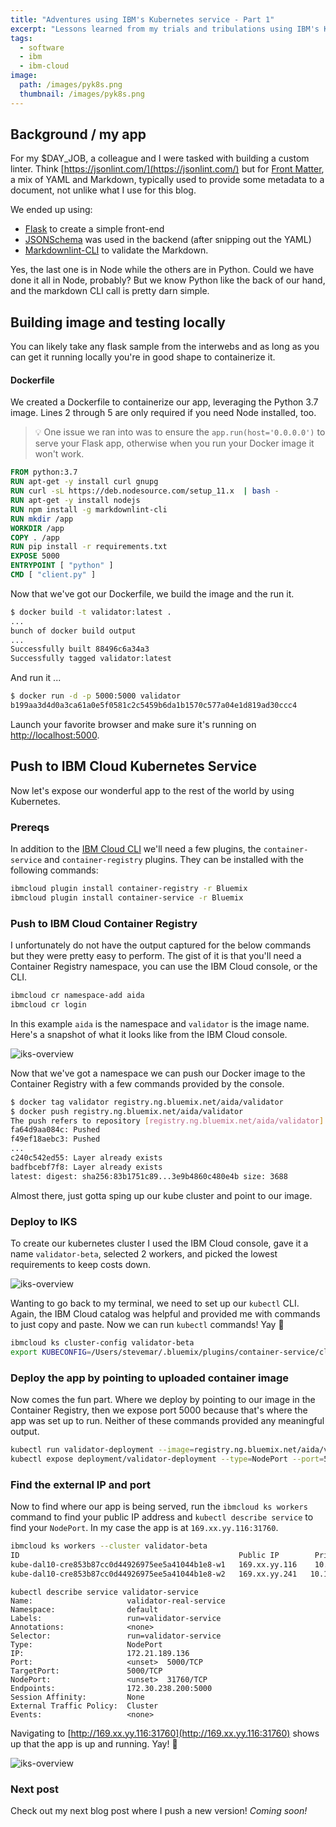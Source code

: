 ```yaml
---
title: "Adventures using IBM's Kubernetes service - Part 1"
excerpt: "Lessons learned from my trials and tribulations using IBM's Kubenetes service"
tags: 
  - software
  - ibm
  - ibm-cloud
image:
  path: /images/pyk8s.png
  thumbnail: /images/pyk8s.png
---
```


## Background / my app

For my $DAY_JOB, a colleague and I were tasked with building a custom linter. Think [https://jsonlint.com/](https://jsonlint.com/) but for [Front Matter](https://jekyllrb.com/docs/front-matter/), a mix of YAML and Markdown, typically used to provide some metadata to a document, not unlike what I use for this blog.

We ended up using:

  * [Flask](http://flask.pocoo.org/) to create a simple front-end
  * [JSONSchema](https://github.com/Julian/jsonschema/) was used in the backend (after snipping out the YAML)
  * [Markdownlint-CLI](https://github.com/igorshubovych/markdownlint-cli) to validate the Markdown.

Yes, the last one is in Node while the others are in Python. Could we have done it all in Node, probably? But we know Python like the back of our hand, and the markdown CLI call is pretty darn simple.

## Building image and testing locally

You can likely take any flask sample from the interwebs and as long as you can get it running locally you're in good shape to containerize it.

#### Dockerfile

We created a Dockerfile to containerize our app, leveraging the Python 3.7 image. Lines 2 through 5 are only required if you need Node installed, too. 

> :bulb: One issue we ran into was to ensure the `app.run(host='0.0.0.0')` to serve your Flask app, otherwise when you run your Docker image it won't work.

```Dockerfile
FROM python:3.7
RUN apt-get -y install curl gnupg
RUN curl -sL https://deb.nodesource.com/setup_11.x  | bash -
RUN apt-get -y install nodejs
RUN npm install -g markdownlint-cli
RUN mkdir /app
WORKDIR /app
COPY . /app
RUN pip install -r requirements.txt
EXPOSE 5000
ENTRYPOINT [ "python" ]
CMD [ "client.py" ]
```

Now that we've got our Dockerfile, we build the image and the run it.

```bash
$ docker build -t validator:latest .
...
bunch of docker build output
...
Successfully built 88496c6a34a3
Successfully tagged validator:latest
```

And run it ...

```bash
$ docker run -d -p 5000:5000 validator
b199aa3d4d0a3ca61a0e5f0581c2c5459b6da1b1570c577a04e1d819ad30ccc4
```

Launch your favorite browser and make sure it's running on [http://localhost:5000](http://localhost:5000).

## Push to IBM Cloud Kubernetes Service

Now let's expose our wonderful app to the rest of the world by using Kubernetes.

### Prereqs

In addition to the [IBM Cloud CLI](https://console.bluemix.net/docs/cli/reference/ibmcloud/download_cli.html) we'll need a few plugins, the `container-service` and `container-registry` plugins. They can be installed with the following commands:

```bash
ibmcloud plugin install container-registry -r Bluemix
ibmcloud plugin install container-service -r Bluemix
```

### Push to IBM Cloud Container Registry 

I unfortunately do not have the output captured for the below commands but they were pretty easy to perform. The gist of it is that you'll need a Container Registry namespace, you can use the IBM Cloud console, or the CLI.

```bash
ibmcloud cr namespace-add aida
ibmcloud cr login
```

In this example `aida` is the namespace and `validator` is the image name. Here's a snapshot of what it looks like from the IBM Cloud console.

![iks-overview]({{'/images/iks-container-registry.png'}})

Now that we've got a namespace we can push our Docker image to the Container Registry with a few commands provided by the console.

```bash
$ docker tag validator registry.ng.bluemix.net/aida/validator
$ docker push registry.ng.bluemix.net/aida/validator
The push refers to repository [registry.ng.bluemix.net/aida/validator]
fa64d9aa084c: Pushed 
f49ef18aebc3: Pushed 
...
c240c542ed55: Layer already exists 
badfbcebf7f8: Layer already exists 
latest: digest: sha256:83b1751c89...3e9b4860c480e4b size: 3688
```

Almost there, just gotta sping up our kube cluster and point to our image.

### Deploy to IKS

To create our kubernetes cluster I used the IBM Cloud console, gave it a name `validator-beta`, selected 2 workers, and picked the lowest requirements to keep costs down.

![iks-overview]({{'/images/iks-overview.png'}})

Wanting to go back to my terminal, we need to set up our `kubectl` CLI. Again, the IBM Cloud catalog was helpful and provided me with commands to just copy and paste. Now we can run `kubectl` commands! Yay :tada:

```bash
ibmcloud ks cluster-config validator-beta
export KUBECONFIG=/Users/stevemar/.bluemix/plugins/container-service/clusters/validator-beta/kube-config-dal10-validator-beta.yml
```

### Deploy the app by pointing to uploaded container image

Now comes the fun part. Where we deploy by pointing to our image in the Container Registry, then we expose port 5000 because that's where the app was set up to run. Neither of these commands provided any meaningful output.

```bash
kubectl run validator-deployment --image=registry.ng.bluemix.net/aida/validator
kubectl expose deployment/validator-deployment --type=NodePort --port=5000 --name=validator-service --target-port=5000
```

### Find the external IP and port

Now to find where our app is being served, run the `ibmcloud ks workers` command to find your public IP address and `kubectl describe service` to find your `NodePort`. In my case the app is at `169.xx.yy.116:31760`.

```bash
ibmcloud ks workers --cluster validator-beta
ID                                                 Public IP        Private IP       Machine Type        State    Status   Zone    Version   
kube-dal10-cre853b87cc0d44926975ee5a41044b1e8-w1   169.xx.yy.116    10.177.184.133   u2c.2x4.encrypted   normal   Ready    dal10   1.10.12_1543   
kube-dal10-cre853b87cc0d44926975ee5a41044b1e8-w2   169.xx.yy.241   10.177.184.141   u2c.2x4.encrypted   normal   Ready    dal10   1.10.12_1543
```

```
kubectl describe service validator-service
Name:                     validator-real-service
Namespace:                default
Labels:                   run=validator-service
Annotations:              <none>
Selector:                 run=validator-service
Type:                     NodePort
IP:                       172.21.189.136
Port:                     <unset>  5000/TCP
TargetPort:               5000/TCP
NodePort:                 <unset>  31760/TCP
Endpoints:                172.30.238.200:5000
Session Affinity:         None
External Traffic Policy:  Cluster
Events:                   <none>
```

Navigating to [http://169.xx.yy.116:31760](http://169.xx.yy.116:31760) shows up that the app is up and running. Yay! :tada:

![iks-overview]({{'/images/yaml-validator.png'}})

### Next post

Check out my next blog post where I push a new version! *Coming soon!*

